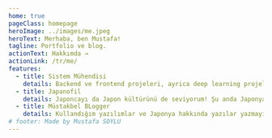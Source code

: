 ```yaml
---
home: true
pageClass: homepage
heroImage: ../images/me.jpeg
heroText: Merhaba, ben Mustafa!
tagline: Portfolio ve blog.
actionText: Hakkımda →
actionLink: /tr/me/
features:
  - title: Sistem Mühendisi
    details: Backend ve frontend projeleri, ayrica deep learning projeleri.
  - title: Japanofil
    details: Japoncayı da Japon kültürünü de seviyorum! Şu anda Japonya'da yaşamaktayım ve Japonca ve buraya gelirken aldığım JASSO ve MEXT busları hakkında bilgi veriyorum.
  - title: Müstakbel BLogger
    details: Kullandığım yazılımlar ve Japonya hakkında yazılar yazmayı düşünüyorum.
# footer: Made by Mustafa SOYLU
---
```


<Footer />
